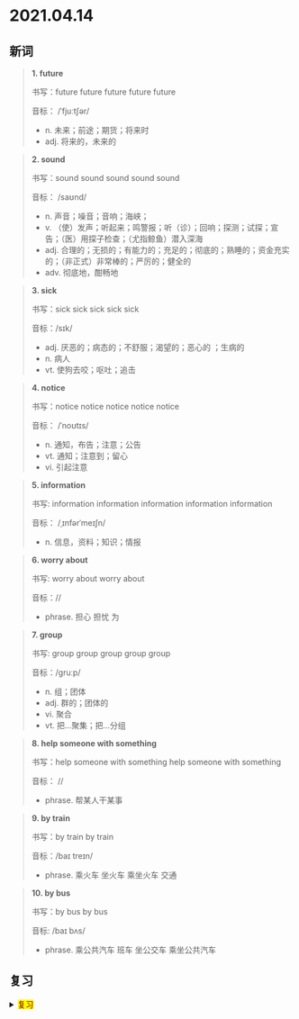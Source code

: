 # 2021.04.14

## 新词


> **1. future**
>
> 书写：future future future future future
>
> 音标： /ˈfjuːtʃər/
>
> - n. 未来；前途；期货；将来时
> - adj. 将来的，未来的

> **2. sound**
>
> 书写：sound sound sound sound sound
>
> 音标： /saʊnd/
>
> - n. 声音；噪音；音响；海峡；
> - v. （使）发声；听起来；鸣警报；听（诊）；回响；探测；试探；宣告；（医）用探子检查；（尤指鲸鱼）潜入深海
> - adj. 合理的；无损的；有能力的；充足的；彻底的；熟睡的；资金充实的；（非正式）非常棒的；严厉的；健全的
> - adv. 彻底地，酣畅地

> **3. sick**
>
> 书写：sick sick sick sick sick
>
> 音标：/sɪk/
>
> - adj. 厌恶的；病态的；不舒服；渴望的；恶心的 ；生病的
> - n. 病人
> - vt. 使狗去咬；呕吐；追击



> **4. notice**
>
> 书写：notice notice notice notice notice
>
> 音标： /ˈnoʊtɪs/
>
> - n. 通知，布告；注意；公告
> - vt. 通知；注意到；留心
> - vi. 引起注意




> **5. information**
>
> 书写: information information information information information
>
> 音标： /ˌɪnfərˈmeɪʃn/
>
> - n. 信息，资料；知识；情报




> **6. worry about**
>
> 书写: worry about worry about
>
> 音标：//
>
> - phrase. 担心 担忧 为


> **7. group**
>
> 书写: group group group group group
>
> 音标：/ɡruːp/
>
> - n. 组；团体
> - adj. 群的；团体的
> - vi. 聚合
> - vt. 把…聚集；把…分组


> **8. help someone with something**
>
> 书写：help someone with something help someone with something
>
> 音标： //
>
> - phrase. 帮某人干某事



> **9. by train**
>
> 书写：by train by train
>
> 音标：/baɪ treɪn/
> 
> - phrase. 乘火车 坐火车 乘坐火车 交通



> **10. by bus**
> 
> 书写：by bus by bus
>
> 音标: /baɪ bʌs/
>
> - phrase. 乘公共汽车 班车 坐公交车 乘坐公共汽车



## 复习

<details> 
  <summary><mark><font color=darkred>复习</font></mark></summary>
  <br/>look for 寻找；寻求；找来；惹起；
  <br/>gentleman gentleman 绅士；先生；正人君子；
  <br/>post post 邮政；邮寄；岗位；职位；发布；
  <br/>mask mask 面罩；口罩；面具；
  <br/>which which 哪个；哪一个
  <br/>fix fix 安装；修理；确定；安排；
  <br/>popular popular 受喜爱的；当红的；受欢迎的；盛行的；流行的；
  <br/>person person 人；人员；个人；某人；
  <br/>pair pair 对；一双；一对；配对；交配；
  <br/>washing machine washing machine 洗衣机；
  <br/>write to 写入；
  <br/>policeman policeman 男警察；
  <br/>elder elder 长辈；长者；元老；
  <br/>station station 车站；位置；安置；驻扎；岗位；
  <br/>bathroom bathroom 浴室；卫生间；洗手间；厕所；
  <br/>job job 工作；职位；职业；
  <br/>post office 邮局；邮政部门；
  <br/>after class 下课后；
  <br/>glad glad 高兴的；乐意的；愿意的；愉快的；
  <br/>both both 双方；两者；
  <br/>police station 警察局；派出所；
  <br/>office worker 上班族；公司职员；
  <br/>volunteer volunteer 志愿者；自愿的；志愿兵；
  <br/>postman postman 邮差；快递员；
  <br/>invite invite 邀请；要求；招致；请帖；
  <br/>mall mall 购物商场；购物广场；
  <br/>each each ，每；每个；
  <br/>manager manager 经纪人；经历；经营者；主教练；
  <br/>wait for 等待；
  <br/>grey grey 灰色的；阴暗的；

</details>  
